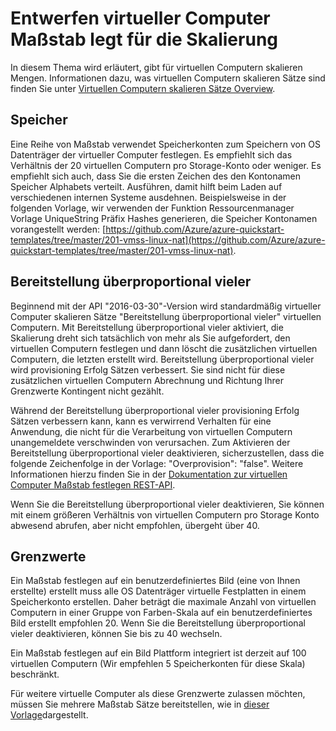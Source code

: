 <properties
    pageTitle="Entwerfen von virtuellen Computern Maßstab für die Skalierung legt | Microsoft Azure"
    description="Informationen Sie dazu, wie Ihre virtuellen Computern skalieren Mengen für die Skalierung Entwurf"
    keywords="Linux virtuellen Computern, legt Maßstab virtuellen Computern" 
    services="virtual-machine-scale-sets"
    documentationCenter=""
    authors="gatneil"
    manager="madhana"
    editor="tysonn"
    tags="azure-resource-manager" />

<tags
    ms.service="virtual-machine-scale-sets"
    ms.workload="na"
    ms.tgt_pltfrm="vm-linux"
    ms.devlang="na"
    ms.topic="article"
    ms.date="07/28/2016"
    ms.author="gatneil"/>

# <a name="designing-vm-scale-sets-for-scale"></a>Entwerfen virtueller Computer Maßstab legt für die Skalierung

In diesem Thema wird erläutert, gibt für virtuellen Computern skalieren Mengen. Informationen dazu, was virtuellen Computern skalieren Sätze sind finden Sie unter [Virtuellen Computern skalieren Sätze Overview](virtual-machine-scale-sets-overview.md).


## <a name="storage"></a>Speicher

Eine Reihe von Maßstab verwendet Speicherkonten zum Speichern von OS Datenträger der virtueller Computer festlegen. Es empfiehlt sich das Verhältnis der 20 virtuellen Computern pro Storage-Konto oder weniger. Es empfiehlt sich auch, dass Sie die ersten Zeichen des den Kontonamen Speicher Alphabets verteilt. Ausführen, damit hilft beim Laden auf verschiedenen internen Systeme ausdehnen. Beispielsweise in der folgenden Vorlage, wir verwenden der Funktion Ressourcenmanager Vorlage UniqueString Präfix Hashes generieren, die Speicher Kontonamen vorangestellt werden: [https://github.com/Azure/azure-quickstart-templates/tree/master/201-vmss-linux-nat](https://github.com/Azure/azure-quickstart-templates/tree/master/201-vmss-linux-nat).


## <a name="overprovisioning"></a>Bereitstellung überproportional vieler

Beginnend mit der API "2016-03-30"-Version wird standardmäßig virtueller Computer skalieren Sätze "Bereitstellung überproportional vieler" virtuellen Computern. Mit Bereitstellung überproportional vieler aktiviert, die Skalierung dreht sich tatsächlich von mehr als Sie aufgefordert, den virtuellen Computern festlegen und dann löscht die zusätzlichen virtuellen Computern, die letzten erstellt wird. Bereitstellung überproportional vieler wird provisioning Erfolg Sätzen verbessert. Sie sind nicht für diese zusätzlichen virtuellen Computern Abrechnung und Richtung Ihrer Grenzwerte Kontingent nicht gezählt.

Während der Bereitstellung überproportional vieler provisioning Erfolg Sätzen verbessern kann, kann es verwirrend Verhalten für eine Anwendung, die nicht für die Verarbeitung von virtuellen Computern unangemeldete verschwinden von verursachen. Zum Aktivieren der Bereitstellung überproportional vieler deaktivieren, sicherzustellen, dass die folgende Zeichenfolge in der Vorlage: "Overprovision": "false". Weitere Informationen hierzu finden Sie in der [Dokumentation zur virtuellen Computer Maßstab festlegen REST-API](https://msdn.microsoft.com/library/azure/mt589035.aspx).

Wenn Sie die Bereitstellung überproportional vieler deaktivieren, Sie können mit einem größeren Verhältnis von virtuellen Computern pro Storage Konto abwesend abrufen, aber nicht empfohlen, übergeht über 40.


## <a name="limits"></a>Grenzwerte
Ein Maßstab festlegen auf ein benutzerdefiniertes Bild (eine von Ihnen erstellte) erstellt muss alle OS Datenträger virtuelle Festplatten in einem Speicherkonto erstellen. Daher beträgt die maximale Anzahl von virtuellen Computern in einer Gruppe von Farben-Skala auf ein benutzerdefiniertes Bild erstellt empfohlen 20. Wenn Sie die Bereitstellung überproportional vieler deaktivieren, können Sie bis zu 40 wechseln.

Ein Maßstab festlegen auf ein Bild Plattform integriert ist derzeit auf 100 virtuellen Computern (Wir empfehlen 5 Speicherkonten für diese Skala) beschränkt.

Für weitere virtuelle Computer als diese Grenzwerte zulassen möchten, müssen Sie mehrere Maßstab Sätze bereitstellen, wie in [dieser Vorlage](https://github.com/Azure/azure-quickstart-templates/tree/master/301-custom-images-at-scale)dargestellt.